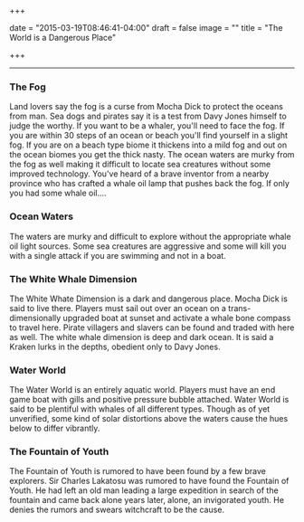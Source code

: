+++

date = "2015-03-19T08:46:41-04:00"
draft = false
image = ""
title = "The World is a Dangerous Place"

+++

* * *

### The Fog

Land lovers say the fog is a curse from Mocha Dick to protect the oceans from man.  Sea dogs and pirates say it is a test from Davy Jones himself to judge the worthy.  If you want to be a whaler, you'll need to face the fog.  If you are within 30 steps of an ocean or beach you'll find yourself in a slight fog.  If you are on a beach type biome it thickens into a mild fog and out on the ocean biomes you get the thick nasty.  The ocean waters are murky from the fog as well making it difficult to locate sea creatures without some improved technology.   You've heard of a brave inventor from a nearby province who has crafted a whale oil lamp that pushes back the fog.  If only you had some whale oil....


### Ocean Waters

The waters are murky and difficult to explore without the appropriate whale oil light sources.  Some sea creatures are aggressive and some will kill you with a single attack if you are swimming and not in a boat.


### The White Whale Dimension

The White Whate Dimension is a dark and dangerous place.  Mocha Dick is said to live there.  Players must sail out over an ocean on a trans-dimensionally upgraded boat at sunset and activate a whale bone compass to travel here.  Pirate villagers and slavers can be found and traded with here as well.  The white whale dimension is deep and dark ocean.  It is said a Kraken lurks in the depths, obedient only to Davy Jones.

### Water World

The Water World is an entirely aquatic world.  Players must have an end game boat with gills and positive pressure bubble attached.  Water World is said to be plentiful with whales of all different types.  Though as of yet unverified, some kind of solar distortions above the waters cause the hues below to differ vibrantly.


### The Fountain of Youth

The Fountain of Youth is rumored to have been found by a few brave explorers.  Sir Charles Lakatosu was rumored to have found the Fountain of Youth.  He had left an old man leading a large expedition in search of the fountain and came back alone years later, alone, an invigorated youth.  He denies the rumors and swears witchcraft to be the cause.